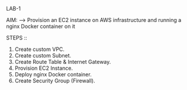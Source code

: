 LAB-1

AIM: 
--> Provision an EC2 instance on AWS infrastructure and running a nginx Docker container on it

STEPS ::
1) Create custom VPC.
2) Create custom Subnet.
3) Create Route Table & Internet Gateway.
4) Provision EC2 Instance.
5) Deploy nginx Docker container.
6) Create Security Group (Firewall).